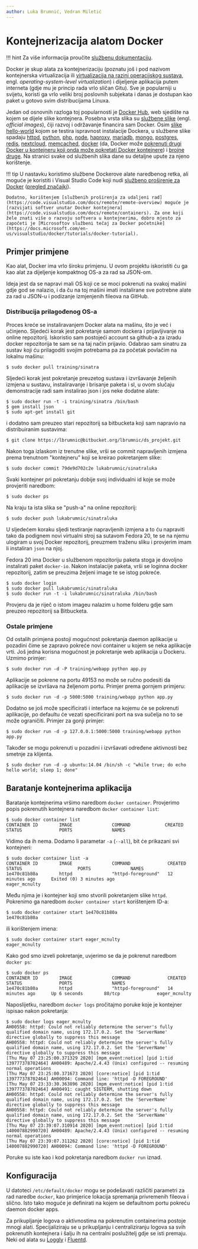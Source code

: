 ```yaml
---
author: Luka Brumnić, Vedran Miletić
---
```


# Kontejnerizacija alatom Docker

!!! hint
    Za više informacija proučite [službenu dokumentaciju](https://docs.docker.com/).

Docker je skup alata za kontejnerizaciju (poznatu još i pod nazivom kontejnerska virtualizacija ili [virtualizacija na razini operacijskog sustava](https://en.wikipedia.org/wiki/Operating-system-level_virtualization), engl. *operating-system-level virtualization*) i dijeljenje aplikacija putem interneta (gdje mu je princip rada vrlo sličan Gitu). Sve je popularniji u svijetu, koristi ga vrlo veliki broj poslovnih subjekata i danas je dostupan kao paket u gotovo svim distribucijama Linuxa.

Jedan od osnovnih razloga toj popularnosti je [Docker Hub](https://hub.docker.com/), web sjedište na kojem se dijele slike kontejnera. Posebna vrsta slika su [službene slike](https://docs.docker.com/docker-hub/official_images/) (engl. *official images*), čiji razvoj i održavanje financira sam Docker. Osim [slike hello-world](https://hub.docker.com/_/hello-world) kojom se testira ispravnost instalacije Dockera, u službene slike spadaju [httpd](https://hub.docker.com/_/httpd), [python](https://hub.docker.com/_/python), [php](https://hub.docker.com/_/php), [node](https://hub.docker.com/_/node), [haproxy](https://hub.docker.com/_/haproxy), [mariadb](https://hub.docker.com/_/mariadb), [mongo](https://hub.docker.com/_/mongo), [postgres](https://hub.docker.com/_/postgres), [redis](https://hub.docker.com/_/redis), [nextcloud](https://hub.docker.com/_/nextcloud), [memcached](https://hub.docker.com/_/memcached), [docker](https://hub.docker.com/_/docker) (da, Docker može [pokrenuti drugi Docker u kontejneru koji onda može pokretati Docker kontejnere](https://knowyourmeme.com/memes/subcultures/inception)) i [brojne druge](https://hub.docker.com/search?type=image&image_filter=official). Na stranici svake od službenih slika dane su detaljne upute za njeno korištenje.

!!! tip
    U nastavku koristimo službene Dockerove alate naredbenog retka, ali moguće je koristiti i Visual Studio Code koji nudi [službeno proširenje za Docker](https://marketplace.visualstudio.com/items?itemName=ms-azuretools.vscode-docker) ([pregled značajki](https://code.visualstudio.com/docs/containers/overview)).

    Dodatno, korištenjem [službenih proširenja za udaljeni rad](https://code.visualstudio.com/docs/remote/remote-overview) moguće je [razvijati softver unutar Docker kontejnera](https://code.visualstudio.com/docs/remote/containers). Za one koji žele znati više o razvoju softvera u kontejnerima, dobro mjesto za započeti je [Microsoftov službeni tečaj za Docker početnike](https://docs.microsoft.com/en-us/visualstudio/docker/tutorials/docker-tutorial).

## Primjer primjene

Kao alat, Docker ima vrlo široku primjenu. U ovom projektu iskoristiti ću ga kao alat za dijeljenje kompaktnog OS-a za rad sa JSON-om.

Ideja jest da se napravi mali OS koji ce se moci pokrenuti na svakoj mašini gdje god se nalazio, i da ču na toj mašini imati instalirane sve potrebne alate za rad u JSON-u i podizanje izmjenjenih fileova na GitHub.

### Distribucija prilagođenog OS-a

Proces kreće se instaliravanjem Docker alata na mašinu, što je već i učinjeno. Sljedeći korak jest pokretanje samom dockera i prijavljivanje na online repozitorij. Iskoristio sam postojeći account sa github-a za izradu docker repozitorija te sam se na taj način prijavio. Odabrao sam sinatru za sustav koji ću prilagoditi svojim potrebama pa za početak povlačim na lokalnu mašinu:

``` shell
$ sudo docker pull training/sinatra
```

Sljedeći korak jest pokretanje preuzetog sustava i izvršavanje željenih izmjena u sustavu, instaliravanje i brisanje paketa i sl, u ovom slučaju demonstracije radi sam instalirao json i jos neke dodatne alate:

``` shell
$ sudo docker run -t -i training/sinatra /bin/bash
$ gem install json
$ sudo apt-get install git
```

i dodatno sam preuzeo stari repozitorij sa bitbucketa koji sam napravio na distribuiranim sustavima:

``` shell
$ git clone https://lbrumnic@bitbucket.org/lbrumnic/ds_projekt.git
```

Nakon toga izlaskom iz trenutne slike, vrši se commit napravljenih izmjena prema trenutnom "kontejneru" koji se kreirao pokretanjem slike:

``` shell
$ sudo docker commit 79de9d702c2e lukabrumnic/sinatraluka
```

Svaki kontejner pri pokretanju dobije svoj individualni id koje se može provjeriti naredbom:

``` shell
$ sudo docker ps
```

Na kraju ta ista slika se "push-a" na online repozitorij:

``` shell
$ sudo docker push lukabrumnic/sinatraluka
```

U sljedećem koraku sljedi testiranje napravljenih izmjena a to ću napraviti tako da podignem novi virtualni stroj sa sutavom Fedora 20, te se na njemu ulogiram u svoj Docker repozitorij, preuzmem
traženu sliku i provjerim imam li instaliran `json` na njoj.

Fedora 20 ima Docker u službenom repozitoriju paketa stoga je dovoljno instalirati paket `docker-io`. Nakon instalacije paketa, vrši se loginna docker repozitorij, zatim se preuzima željeni image te se istog pokreće.

``` shell
$ sudo docker login
$ sudo docker pull lukabrumnic/sinatraluka
$ sudo docker run -t -i lukabrumnic/sinatraluka /bin/bash
```

Provjeru da je riječ o istom imageu nalazim u home folderu gdje sam preuzeo repozitorij sa Bitbucketa.

### Ostale primjene

Od ostalih primjena postoji mogućnost pokretanja daemon aplikacije u pozadini čime se zapravo pokreće novi container u kojem se neka aplikacije vrti. Još jedna korisna mogućnost je pokretanje web aplikacija u Dockeru. Uzmimo primjer:

``` shell
$ sudo docker run -d -P training/webapp python app.py
```

Aplikacije se pokrene na portu 49153 no može se ručno podesiti da aplikacije se izvršava na željenom portu. Primjer prema gornjem primjeru:

``` shell
$ sudo docker run -d -p 5000:5000 training/webapp python app.py
```

Dodatno se još može specificirati i interface na kojemu će se pokrenuti aplikacije, po defaultu će vezati specificirani port na sva sučelja no to se može ograničiti. Primjer za gonji primjer:

``` shell
$ sudo docker run -d -p 127.0.0.1:5000:5000 training/webapp python app.py
```

Također se mogu pokrenuti u pozadini i izvršavati određene aktivnosti bez smetnje za klijenta.

``` shell
$ sudo docker run -d -p ubuntu:14.04 /bin/sh -c "while true; do echo hello world; sleep 1; done"
```

## Baratanje kontejnerima aplikacija

Baratanje kontejnerima vršimo naredbom `docker container`. Provjerimo popis pokrenutih kontejnera naredbom `docker container list`:

``` shell
$ sudo docker container list
CONTAINER ID        IMAGE               COMMAND             CREATED             STATUS              PORTS               NAMES
```

Vidimo da ih nema. Dodamo li parametar `-a` (`--all`), bit će prikazani svi kontejneri:

``` shell
$ sudo docker container list -a
CONTAINER ID        IMAGE               COMMAND              CREATED             STATUS                     PORTS               NAMES
1e470c81b80a        httpd               "httpd-foreground"   12 minutes ago      Exited (0) 3 minutes ago                       eager_mcnulty
```

Među njima je i kontejner koji smo stvorili pokretanjem slike `httpd`. Pokrenimo ga naredbom `docker container start` korištenjem ID-a:

``` shell
$ sudo docker container start 1e470c81b80a
1e470c81b80a
```

ili korištenjem imena:

``` shell
$ sudo docker container start eager_mcnulty
eager_mcnulty
```

Kako god smo izveli pokretanje, uvjerimo se da je pokrenut naredbom `docker ps`:

``` shell
$ sudo docker ps
CONTAINER ID        IMAGE               COMMAND              CREATED             STATUS              PORTS               NAMES
1e470c81b80a        httpd               "httpd-foreground"   14 minutes ago      Up 6 seconds        80/tcp              eager_mcnulty
```

Naposlijetku, naredbom `docker logs` pročitajmo poruke koje je kontejner ispisao nakon pokretanja:

``` shell
$ sudo docker logs eager_mcnulty
AH00558: httpd: Could not reliably determine the server's fully qualified domain name, using 172.17.0.2. Set the 'ServerName' directive globally to suppress this message
AH00558: httpd: Could not reliably determine the server's fully qualified domain name, using 172.17.0.2. Set the 'ServerName' directive globally to suppress this message
[Thu May 07 23:25:00.371329 2020] [mpm_event:notice] [pid 1:tid 139777378702464] AH00489: Apache/2.4.43 (Unix) configured -- resuming normal operations
[Thu May 07 23:25:00.371673 2020] [core:notice] [pid 1:tid 139777378702464] AH00094: Command line: 'httpd -D FOREGROUND'
[Thu May 07 23:33:30.363896 2020] [mpm_event:notice] [pid 1:tid 139777378702464] AH00491: caught SIGTERM, shutting down
AH00558: httpd: Could not reliably determine the server's fully qualified domain name, using 172.17.0.2. Set the 'ServerName' directive globally to suppress this message
AH00558: httpd: Could not reliably determine the server's fully qualified domain name, using 172.17.0.2. Set the 'ServerName' directive globally to suppress this message
[Thu May 07 23:39:07.310914 2020] [mpm_event:notice] [pid 1:tid 140007882990720] AH00489: Apache/2.4.43 (Unix) configured -- resuming normal operations
[Thu May 07 23:39:07.311262 2020] [core:notice] [pid 1:tid 140007882990720] AH00094: Command line: 'httpd -D FOREGROUND'
```

Poruke su iste kao i kod pokretanja naredbom `docker run` iznad.

## Konfiguracija

U datoteci `/etc/default/docker` mogu se podešavati različiti parametri za rad naredbe `docker`, kao primjerice lokacija spremanja privremenih fileova i slično. Isto tako moguće je definirati na kojem se defaultnom portu pokreću daemon docker apps.

Za prikupljanje logova o aktivnostima na pokrenutim containerima postoje mnogi alati. Specijaliziraju se u prikupljanju i centraliziranju logova sa svih pokrenutih kontejnera i šalju ih na centralni poslužitelj gdje se isti premaju. Neki od alata su [Loggly](https://www.loggly.com/docs/docker-syslog/) i [Fluentd](https://www.fluentd.org/guides/recipes/docker-logging).
